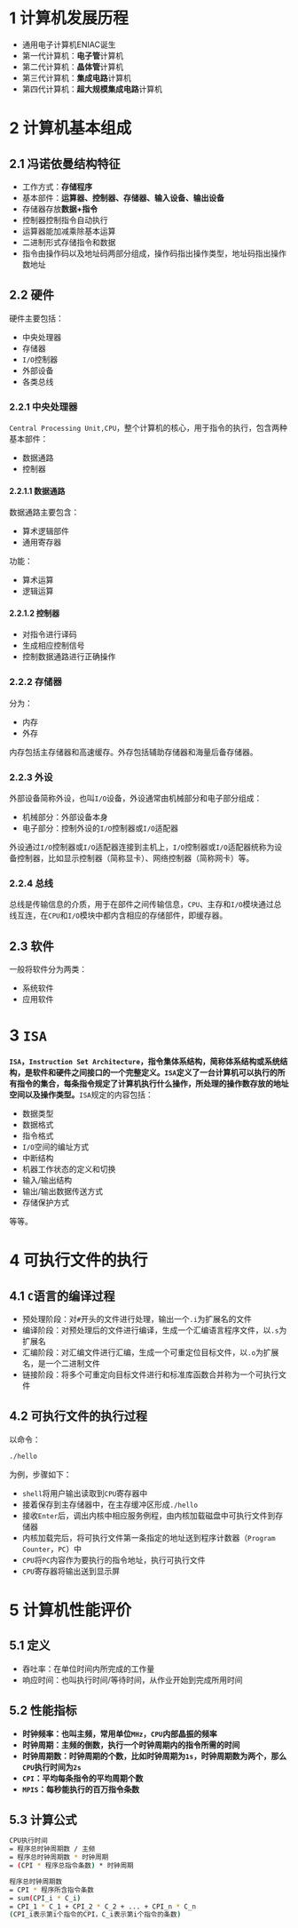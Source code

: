 # 1 计算机发展历程
- 通用电子计算机ENIAC诞生
- 第一代计算机：**电子管**计算机
- 第二代计算机：**晶体管**计算机
- 第三代计算机：**集成电路**计算机
- 第四代计算机：**超大规模集成电路**计算机

# 2 计算机基本组成
## 2.1 冯诺依曼结构特征
- 工作方式：**存储程序**
- 基本部件：**运算器、控制器、存储器、输入设备、输出设备**
- 存储器存放**数据+指令**
- 控制器控制指令自动执行
- 运算器能加减乘除基本运算
- 二进制形式存储指令和数据
- 指令由操作码以及地址码两部分组成，操作码指出操作类型，地址码指出操作数地址


## 2.2 硬件
硬件主要包括：

- 中央处理器
- 存储器
- `I/O`控制器
- 外部设备
- 各类总线

### 2.2.1 中央处理器
`Central Processing Unit,CPU`，整个计算机的核心，用于指令的执行，包含两种基本部件：

- 数据通路
- 控制器

#### 2.2.1.1 数据通路

数据通路主要包含：

- 算术逻辑部件
- 通用寄存器

功能：

- 算术运算
- 逻辑运算

#### 2.2.1.2 控制器 
- 对指令进行译码
- 生成相应控制信号
- 控制数据通路进行正确操作

### 2.2.2 存储器
分为：

- 内存
- 外存

内存包括主存储器和高速缓存。外存包括辅助存储器和海量后备存储器。


### 2.2.3 外设
外部设备简称外设，也叫`I/O`设备，外设通常由机械部分和电子部分组成：

- 机械部分：外部设备本身
- 电子部分：控制外设的`I/O`控制器或`I/O`适配器

外设通过`I/O`控制器或`I/O`适配器连接到主机上，`I/O`控制器或`I/O`适配器统称为设备控制器，比如显示控制器（简称显卡）、网络控制器（简称网卡）等。

### 2.2.4 总线
总线是传输信息的介质，用于在部件之间传输信息，`CPU`、主存和`I/O`模块通过总线互连，在`CPU`和`I/O`模块中都内含相应的存储部件，即缓存器。

## 2.3 软件
一般将软件分为两类：

- 系统软件
- 应用软件


# 3 `ISA`
**`ISA`，`Instruction Set Architecture`，指令集体系结构，简称体系结构或系统结构，是软件和硬件之间接口的一个完整定义。`ISA`定义了一台计算机可以执行的所有指令的集合，每条指令规定了计算机执行什么操作，所处理的操作数存放的地址空间以及操作类型。**`ISA`规定的内容包括：

- 数据类型
- 数据格式
- 指令格式
- `I/O`空间的编址方式
- 中断结构
- 机器工作状态的定义和切换
- 输入/输出结构
- 输出/输出数据传送方式
- 存储保护方式

等等。

# 4 可执行文件的执行
## 4.1 `C`语言的编译过程
- 预处理阶段：对`#`开头的文件进行处理，输出一个`.i`为扩展名的文件
- 编译阶段：对预处理后的文件进行编译，生成一个汇编语言程序文件，以`.s`为扩展名
- 汇编阶段：对汇编文件进行汇编，生成一个可重定位目标文件，以`.o`为扩展名，是一个二进制文件
- 链接阶段：将多个可重定向目标文件进行和标准库函数合并称为一个可执行文件


## 4.2 可执行文件的执行过程
以命令：
```bash
./hello
```
为例，步骤如下：

- `shell`将用户输出读取到`CPU`寄存器中
- 接着保存到主存储器中，在主存缓冲区形成`./hello`
- 接收`Enter`后，调出内核中相应服务例程，由内核加载磁盘中可执行文件到存储器
- 内核加载完后，将可执行文件第一条指定的地址送到程序计数器（`Program Counter`，`PC`）中
- `CPU`将`PC`内容作为要执行的指令地址，执行可执行文件
- `CPU`寄存器将输出送到显示屏

# 5 计算机性能评价
## 5.1 定义
- 吞吐率：在单位时间内所完成的工作量
- 响应时间：也叫执行时间/等待时间，从作业开始到完成所用时间


## 5.2 性能指标
- **时钟频率：也叫主频，常用单位`MHz`，`CPU`内部晶振的频率**
- **时钟周期：主频的倒数，执行一个时钟周期内的指令所需的时间**
- **时钟周期数：时钟周期的个数，比如时钟周期为`1s`，时钟周期数为两个，那么`CPU`执行时间为`2s`**
- **`CPI`：平均每条指令的平均周期个数**
- **`MPIS`：每秒能执行的百万指令条数**


## 5.3 计算公式

```bash
CPU执行时间 
= 程序总时钟周期数 / 主频
= 程序总时钟周期数 * 时钟周期
= (CPI * 程序总指令条数) * 时钟周期
```

```bash
程序总时钟周期数 
= CPI * 程序所含指令条数
= sum(CPI_i * C_i) 
= CPI_1 * C_1 + CPI_2 * C_2 + ... + CPI_n * C_n
(CPI_i表示第i个指令的CPI，C_i表示第i个指令的条数)
```
